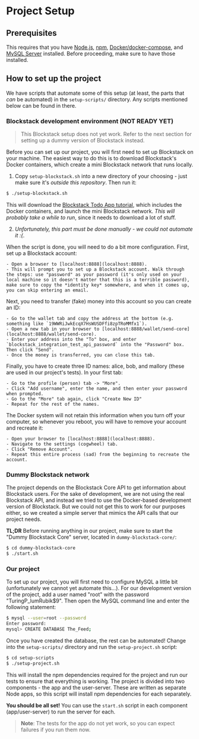 # Project Setup

## Prerequisites

This requires that you have [Node.js](https://nodejs.org/en/), [npm](https://www.npmjs.com/get-npm), [Docker/docker-compose](https://docs.docker.com/), and [MySQL Server](https://www.mysql.com/downloads/) installed. Before proceeding, make sure to have those installed.


## How to set up the project

We have scripts that automate some of this setup (at least, the parts that *can* be automated) in the `setup-scripts/` directory. Any scripts mentioned below can be found in there.

### Blockstack development environment (NOT READY YET)

> This Blockstack setup does not yet work. Refer to the next section for setting up a dummy version of Blockstack instead.

Before you can set up our project, you will first need to set up Blockstack on your machine. The easiest way to do this is to download Blockstack's Docker containers, which create a mini Blockstack network that runs locally.

1. Copy `setup-blockstack.sh` into a new directory of your choosing - just make sure it's *outside this repository*. Then run it:

  ```bash
  $ ./setup-blockstack.sh
  ```

  This will download the [Blockstack Todo App tutorial](https://github.com/blockstack/blockstack-todos), which includes the Docker containers, and launch the mini Blockstack network. *This will probably take a while to run*, since it needs to download a lot of stuff.

2. *Unfortunately, this part must be done manually - we could not automate it :(*.

  When the script is done, you will need to do a bit more configuration. First, set up a Blockstack account:

    - Open a browser to [localhost:8888](localhost:8888).
    - This will prompt you to set up a Blockstack account. Walk through the steps: use "password" as your password (it's only used on your local machine so it doesn't matter that this is a terrible password), make sure to copy the *identity key* somewhere, and when it comes up, you can skip entering an email.

  Next, you need to transfer (fake) money into this account so you can create an ID:

    - Go to the wallet tab and copy the address at the bottom (e.g. something like `19WWRiJwkEcqX7HsWUSDFfi8zpTRoMMfx1`).
    - Open a new tab in your browser to [localhost:8888/wallet/send-core](localhost:8888/wallet/send-core).
    - Enter your address into the "To" box, and enter `blockstack_integration_test_api_password` into the "Password" box. Then click "Send".
    - Once the money is transferred, you can close this tab.

  Finally, you have to create three ID names: alice, bob, and mallory (these are used in our project's tests). In your first tab:

    - Go to the profile (person) tab -> "More".
    - Click "Add username", enter the name, and then enter your password when prompted.
    - Go to the "More" tab again, click "Create New ID"
    - Repeat for the rest of the names.

  The Docker system will not retain this information when you turn off your computer, so whenever you reboot, you will have to remove your account and recreate it:

    - Open your browser to [localhost:8888](localhost:8888).
    - Navigate to the settings (cogwheel) tab.
    - Click "Remove Account".
    - Repeat this entire process (sad) from the beginning to recreate the account.

### Dummy Blockstack network

The project depends on the Blockstack Core API to get information about Blockstack users. For the sake of development, we are not using the real Blockstack API, and instead we tried to use the Docker-based development version of Blockstack. But we could not get this to work for our purposes either, so we created a simple server that mimics the API calls that our project needs.

**TL;DR** Before running anything in our project, make sure to start the "Dummy Blockstack Core" server, located in `dummy-blockstack-core/`:

```bash
$ cd dummy-blockstack-core
$ ./start.sh
```

### Our project

To set up our project, you will first need to configure MySQL a little bit (unfortunately we cannot yet automate this...). For our development version of the project, add a user named "root" with the password "TuringP_lumRubik$9". Then open the MySQL command line and enter the following statement:

```bash
$ mysql --user=root --password
Enter password:
mysql> CREATE DATABASE The_Feed;
```

Once you have created the database, the rest can be automated! Change into the `setup-scripts/` directory and run the `setup-project.sh` script:

```bash
$ cd setup-scripts
$ ./setup-project.sh
```

This will install the npm dependencies required for the project and run our tests to ensure that everything is working. The project is divided into two components - the app and the user-server. These are written as separate Node apps, so this script will install npm dependencies for each separately.

**You should be all set!** You can use the `start.sh` script in each component (app/user-server) to run the server for each.

> **Note**: The tests for the app do not yet work, so you can expect failures if you run them now.
